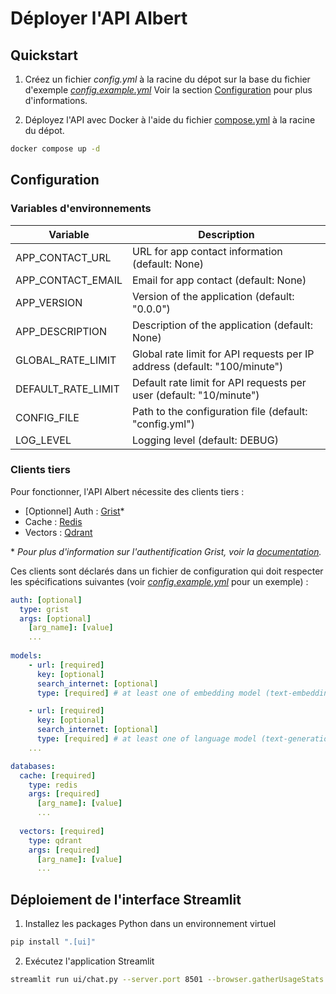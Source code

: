 # Déployer l'API Albert

## Quickstart

1. Créez un fichier *config.yml* à la racine du dépot sur la base du fichier d'exemple *[config.example.yml](./config.example.yml)* Voir la section [Configuration](#configuration) pour plus d'informations.

2. Déployez l'API avec Docker à l'aide du fichier [compose.yml](../compose.yml) à la racine du dépot.

  ```bash
  docker compose up -d
  ```

## Configuration

### Variables d'environnements

| Variable | Description |
| --- | --- |
| APP_CONTACT_URL | URL for app contact information (default: None) |
| APP_CONTACT_EMAIL | Email for app contact (default: None) |
| APP_VERSION | Version of the application (default: "0.0.0") |
| APP_DESCRIPTION | Description of the application (default: None) |
| GLOBAL_RATE_LIMIT | Global rate limit for API requests per IP address (default: "100/minute") |
| DEFAULT_RATE_LIMIT | Default rate limit for API requests per user (default: "10/minute") |
| CONFIG_FILE | Path to the configuration file (default: "config.yml") |
| LOG_LEVEL | Logging level (default: DEBUG) |

### Clients tiers

Pour fonctionner, l'API Albert nécessite des clients tiers :

* [Optionnel] Auth : [Grist](https://www.getgrist.com/)*
* Cache : [Redis](https://redis.io/)
* Vectors : [Qdrant](https://qdrant.tech/)

\* *Pour plus d'information sur l'authentification Grist, voir la [documentation](./security.md).*

Ces clients sont déclarés dans un fichier de configuration qui doit respecter les  spécifications suivantes (voir *[config.example.yml](./config.example.yml)* pour un exemple) :

```yaml
auth: [optional]
  type: grist
  args: [optional] 
    [arg_name]: [value]
    ...
  
models:
    - url: [required]
      key: [optional]
      search_internet: [optional]
      type: [required] # at least one of embedding model (text-embeddings-inference)

    - url: [required] 
      key: [optional]
      search_internet: [optional]
      type: [required] # at least one of language model (text-generation)
    ...

databases:
  cache: [required]
    type: redis
    args: [required] 
      [arg_name]: [value]
      ...
    
  vectors: [required]
    type: qdrant
    args: [required] 
      [arg_name]: [value]
      ...
```

## Déploiement de l'interface Streamlit

1. Installez les packages Python dans un environnement virtuel

  ```bash 
  pip install ".[ui]"
  ```

2. Exécutez l'application Streamlit

  ```bash
  streamlit run ui/chat.py --server.port 8501 --browser.gatherUsageStats false --theme.base light
  ```
